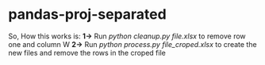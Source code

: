 # pandas-proj-separated


So, How this works is:
    **1->** Run *python cleanup.py file.xlsx* to remove row one and column W
    **2->** Run *python process.py file_croped.xlsx* to create the new files and remove the rows in the croped file